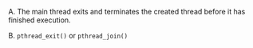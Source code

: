 A.
The main thread exits and terminates the created thread before it has finished
execution.

B.
`pthread_exit()` or `pthread_join()`
